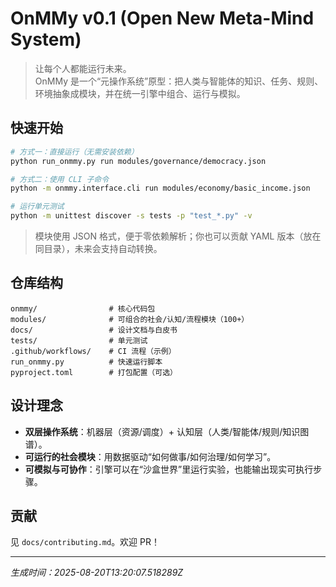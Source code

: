 # OnMMy v0.1 (Open New Meta-Mind System)

> 让每个人都能运行未来。  
> OnMMy 是一个“元操作系统”原型：把人类与智能体的知识、任务、规则、环境抽象成模块，并在统一引擎中组合、运行与模拟。

## 快速开始
```bash
# 方式一：直接运行（无需安装依赖）
python run_onmmy.py run modules/governance/democracy.json

# 方式二：使用 CLI 子命令
python -m onmmy.interface.cli run modules/economy/basic_income.json

# 运行单元测试
python -m unittest discover -s tests -p "test_*.py" -v
```
> 模块使用 JSON 格式，便于零依赖解析；你也可以贡献 YAML 版本（放在同目录），未来会支持自动转换。

## 仓库结构
```
onmmy/                # 核心代码包
modules/              # 可组合的社会/认知/流程模块（100+）
docs/                 # 设计文档与白皮书
tests/                # 单元测试
.github/workflows/    # CI 流程（示例）
run_onmmy.py          # 快速运行脚本
pyproject.toml        # 打包配置（可选）
```
## 设计理念
- **双层操作系统**：机器层（资源/调度）+ 认知层（人类/智能体/规则/知识图谱）。
- **可运行的社会模块**：用数据驱动“如何做事/如何治理/如何学习”。
- **可模拟与可协作**：引擎可以在“沙盒世界”里运行实验，也能输出现实可执行步骤。

## 贡献
见 `docs/contributing.md`。欢迎 PR！

---
_生成时间：2025-08-20T13:20:07.518289Z_
